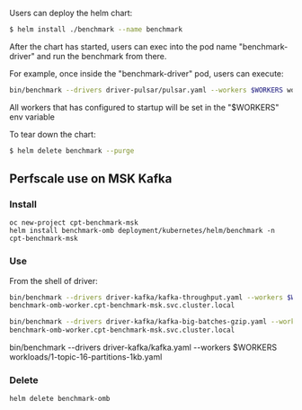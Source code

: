 Users can deploy the helm chart:

```bash
$ helm install ./benchmark --name benchmark
```

After the chart has started, users can exec into the pod name "benchmark-driver" and run the benchmark from there.

For example, once inside the "benchmark-driver" pod, users can execute:

```bash
bin/benchmark --drivers driver-pulsar/pulsar.yaml --workers $WORKERS workloads/1-topic-16-partitions-1kb.yaml
```

All workers that has configured to startup will be set in the "$WORKERS" env variable

To tear down the chart:

```bash
$ helm delete benchmark --purge
```
## Perfscale use on MSK Kafka

### Install

```
oc new-project cpt-benchmark-msk
helm install benchmark-omb deployment/kubernetes/helm/benchmark -n cpt-benchmark-msk
```

### Use

From the shell of driver:

```bash
bin/benchmark --drivers driver-kafka/kafka-throughput.yaml --workers $WORKERS workloads/1-topic-16-partitions-1kb.yaml
benchmark-omb-worker.cpt-benchmark-msk.svc.cluster.local

bin/benchmark --drivers driver-kafka/kafka-big-batches-gzip.yaml --workers $WORKERS workloads/1-topic-16-partitions-1kb.yaml
benchmark-omb-worker.cpt-benchmark-msk.svc.cluster.local
```

bin/benchmark --drivers driver-kafka/kafka.yaml --workers $WORKERS workloads/1-topic-16-partitions-1kb.yaml

### Delete
```
helm delete benchmark-omb
```
